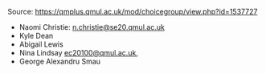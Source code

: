 Source: https://qmplus.qmul.ac.uk/mod/choicegroup/view.php?id=1537727

- Naomi Christie: n.christie@se20.qmul.ac.uk
- Kyle Dean
- Abigail Lewis
- Nina Lindsay ec20100@qmul.ac.uk,
- George Alexandru Smau